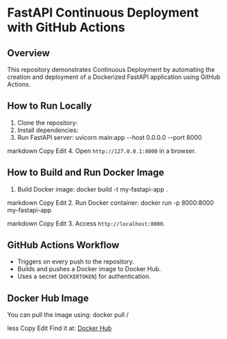 # FastAPI Continuous Deployment with GitHub Actions

## Overview
This repository demonstrates Continuous Deployment by automating the creation and deployment of a Dockerized FastAPI application using GitHub Actions.

## How to Run Locally
1. Clone the repository:
2. Install dependencies:
3. Run FastAPI server:
uvicorn main:app --host 0.0.0.0 --port 8000

markdown
Copy
Edit
4. Open `http://127.0.0.1:8000` in a browser.

## How to Build and Run Docker Image
1. Build Docker image:
docker build -t my-fastapi-app .

markdown
Copy
Edit
2. Run Docker container:
docker run -p 8000:8000 my-fastapi-app

markdown
Copy
Edit
3. Access `http://localhost:8000`.

## GitHub Actions Workflow
- Triggers on every push to the repository.
- Builds and pushes a Docker image to Docker Hub.
- Uses a secret (`DOCKERTOKEN`) for authentication.

## Docker Hub Image
You can pull the image using:
docker pull <your-dockerhub-username>/<image-name>

less
Copy
Edit
Find it at:
[Docker Hub](https://hub.docker.com/r/yash2204/myrepo)
